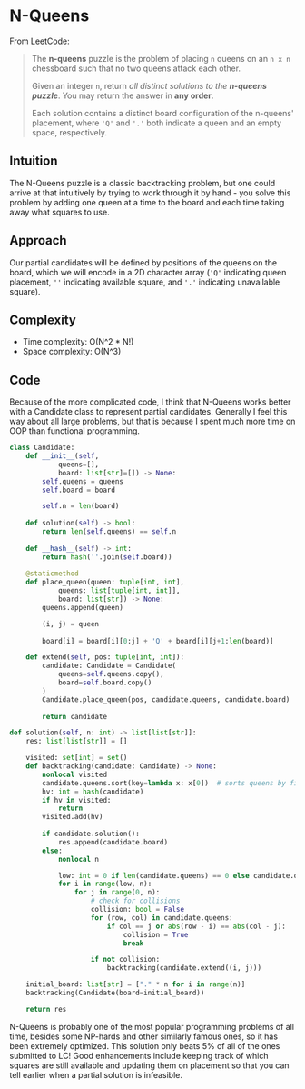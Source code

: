 # N-Queens

From [LeetCode](https://leetcode.com/problems/n-queens/):

> The **n-queens** puzzle is the problem of placing `n` queens on an `n x n` chessboard such that no two queens attack each other.
> 
> Given an integer `n`, return *all distinct solutions to the **n-queens puzzle***. You may return the answer in **any order**.
> 
> Each solution contains a distinct board configuration of the n-queens' placement, where `'Q'` and `'.'` both indicate a queen and an empty space, respectively.

## Intuition

The N-Queens puzzle is a classic backtracking problem, but one could arrive at that intuitively by trying to work through it by hand - you solve this problem by adding one queen at a time to the board and each time taking away what squares to use.

## Approach

Our partial candidates will be defined by positions of the queens on the board, which we will encode in a 2D character array (`'Q'` indicating queen placement, `''` indicating available square, and `'.'` indicating unavailable square).

## Complexity

- Time complexity: O(N^2 * N!)
- Space complexity: O(N^3)

## Code

Because of the more complicated code, I think that N-Queens works better with a Candidate class to represent partial candidates. Generally I feel this way about all large problems, but that is because I spent much more time on OOP than functional programming.

```python
class Candidate:
    def __init__(self, 
            queens=[], 
            board: list[str]=[]) -> None:
        self.queens = queens
        self.board = board

        self.n = len(board)
    
    def solution(self) -> bool:
        return len(self.queens) == self.n
    
    def __hash__(self) -> int:
        return hash(''.join(self.board))
    
    @staticmethod
    def place_queen(queen: tuple[int, int], 
            queens: list[tuple[int, int]],
            board: list[str]) -> None:
        queens.append(queen)

        (i, j) = queen
        
        board[i] = board[i][0:j] + 'Q' + board[i][j+1:len(board)]

    def extend(self, pos: tuple[int, int]):
        candidate: Candidate = Candidate(
            queens=self.queens.copy(),
            board=self.board.copy()
        )
        Candidate.place_queen(pos, candidate.queens, candidate.board)
        
        return candidate
```

```python
def solution(self, n: int) -> list[list[str]]:
    res: list[list[str]] = []

    visited: set[int] = set()
    def backtracking(candidate: Candidate) -> None:
        nonlocal visited
        candidate.queens.sort(key=lambda x: x[0])  # sorts queens by first index
        hv: int = hash(candidate)
        if hv in visited:
            return
        visited.add(hv)
        
        if candidate.solution():
            res.append(candidate.board)
        else:
            nonlocal n

            low: int = 0 if len(candidate.queens) == 0 else candidate.queens[-1][0] + 1
            for i in range(low, n):
                for j in range(0, n):
                    # check for collisions
                    collision: bool = False
                    for (row, col) in candidate.queens:
                        if col == j or abs(row - i) == abs(col - j):
                            collision = True
                            break

                    if not collision:
                        backtracking(candidate.extend((i, j)))

    initial_board: list[str] = ["." * n for i in range(n)]
    backtracking(Candidate(board=initial_board))

    return res
```

N-Queens is probably one of the most popular programming problems of all time, besides some NP-hards and other similarly famous ones, so it has been extremely optimized. This solution only beats 5% of all of the ones submitted to LC! Good enhancements include keeping track of which squares are still available and updating them on placement so that you can tell earlier when a partial solution is infeasible.
